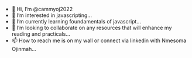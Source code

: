 - 👋 Hi, I’m @cammyoj2022
- 👀 I’m interested in javascripting...
- 🌱 I’m currently learning foundamentals of javascript...
- 💞️ I’m looking to collaborate on any resources that will enhance my reading and practicals...
- 📫 How to reach me is on my wall or connect via linkedin with Nmesoma Ojinmah...

<!---
cammyoj2022/cammyoj2022 is a ✨ special ✨ repository because its `README.md` (this file) appears on your GitHub profile.
You can click the Preview link to take a look at your changes.
--->
